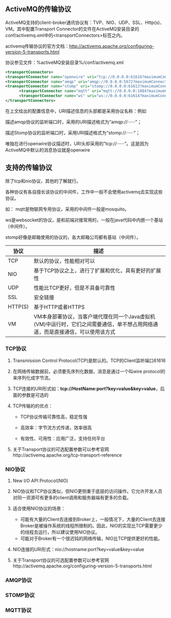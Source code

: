 ## ActiveMQ的传输协议

ActiveMQ支持的client-broker通讯协议有：TVP、NIO、UDP、SSL、Http(s)、VM。其中配置Transport Connector的文件在ActiveMQ安装目录的conf/activemq.xml中的\<transportConnectors>标签之内。

activemq传输协议的官方文档：http://activemq.apache.org/configuring-version-5-transports.html

协议参见文件：%activeMQ安装目录%/conf/activemq.xml

```xml
<transportConnectors>
<transportConnector name="openwire" uri="tcp://0.0.0.0:61616?maximumConnections=1000&amp;wireFormat.maxFrameSize=104857600"/>
<transportConnector name="amqp" uri="amqp://0.0.0.0:5672?maximumConnections=1000&amp;wireFormat.maxFrameSize=104857600"/>
<transportConnector name="stomp" uri="stomp://0.0.0.0:61613?maximumConnections=1000&amp;wireFormat.maxFrameSize=104857600"/>
      <transportConnector name="mqtt" uri="mqtt://0.0.0.0:1884?maximumConnections=1000&amp;wireFormat.maxFrameSize=104857600"/>
      <transportConnector name="ws" uri="ws://0.0.0.0:61614?maximumConnections=1000&amp;wireFormat.maxFrameSize=104857600"/>
</transportConnectors>
```



在上文给出的配置信息中，URI描述信息的头部都是采用协议名称：例如

描述amqp协议的监听端口时，采用的URI描述格式为“amqp://······”；

描述Stomp协议的监听端口时，采用URI描述格式为“stomp://······”；

唯独在进行openwire协议描述时，URI头却采用的“tcp://······”。这是因为ActiveMQ中默认的消息协议就是openwire

## 支持的传输协议

除了tcp和nio协议，其他的了解就行。

各种协议有各自擅长该协议的中间件，工作中一般不会使用activemq去实现这些协议。

如： mqtt是物联网专用协议，采用的中间件一般是mosquito。

ws是websocket的协议，是和前端对接常用的，一般在java代码中内嵌一个基站（中间件）。

stomp好像是邮箱使用的协议的，各大邮箱公司都有基站（中间件）。

| 协议    | 描述                                                         |
| ------- | ------------------------------------------------------------ |
| TCP     | 默认的协议，性能相对可以                                     |
| NIO     | 基于TCP协议之上，进行了扩展和优化，具有更好的扩展性          |
| UDP     | 性能比TCP更好，但是不具备可靠性                              |
| SSL     | 安全链接                                                     |
| HTTP(S) | 基于HTTP或者HTTPS                                            |
| VM      | VM本身部署协议，当客户端代理在同一个Java虚拟机(VM)中运行时，它们之间需要通信，单不想占用网络通道，而是直接通信，可以使用该方式 |

### TCP协议

1. Transmission Control Protocol(TCP)是默认的。TCP的Client监听端口61616

2. 在网络传输数据前，必须要先序列化数据，消息是通过一个叫wire protocol的来序列化成字节流。

3. TCP连接的URI形式如：**tcp://HostName:port?key=value&key=value**，后面的参数是可选的

4. TCP传输的的优点：

   * TCP协议传输可靠性高，稳定性强

   * 高效率：字节流方式传递，效率很高
   * 有效性、可用性：应用广泛，支持任何平台

5. 关于Transport协议的可选配置参数可以参考官网http://activemq.apache.org/tcp-transport-reference

### NIO协议

1. New I/O API Protocol(NIO)

2. NIO协议和TCP协议类似，但NIO更侧重于底层的访问操作。它允许开发人员对同一资源可有更多的client调用和服务器端有更多的负载。

3. 适合使用NIO协议的场景：
   * 可能有大量的Client去连接到Broker上，一般情况下，大量的Client去连接Broker是被操作系统的线程所限制的。因此，NIO的实现比TCP需要更少的线程去运行，所以建议使用NIO协议。
   * 可能对于Broker有一个很迟钝的网络传输，NIO比TCP提供更好的性能。

4. NIO连接的URI形式：nio://hostname:port?key=value&key=value

5. 关于Transport协议的可选配置参数可以参考官网http://activemq.apache.org/configuring-version-5-transports.html

### AMQP协议

### STOMP协议

### MQTT协议

